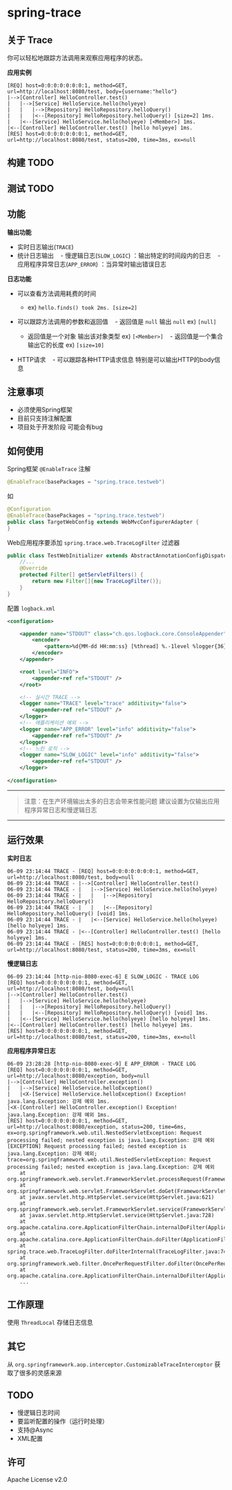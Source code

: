 # spring-trace

## 关于 Trace

你可以轻松地跟踪方法调用来观察应用程序的状态。

**应用实例**

    [REQ] host=0:0:0:0:0:0:0:1, method=GET, url=http://localhost:8080/test, body={username:"hello"}
    |-->[Controller] HelloController.test()
    |   |-->[Service] HelloService.hello(holyeye)
    |   |   |-->[Repository] HelloRepository.helloQuery()
    |   |   |<--[Repository] HelloRepository.helloQuery() [size=2] 1ms.
    |   |<--[Service] HelloService.hello(holyeye) [<Member>] 1ms.
    |<--[Controller] HelloController.test() [hello holyeye] 1ms.
    [RES] host=0:0:0:0:0:0:0:1, method=GET, url=http://localhost:8080/test, status=200, time=3ms, ex=null
    
## 构建 TODO

## 测试 TODO

## 功能

**输出功能**

- 实时日志输出(`TRACE`)
- 统计日志输出
    - 慢逻辑日志(`SLOW_LOGIC`) ：输出特定的时间段内的日志
    - 应用程序异常日志(`APP_ERROR`) ：当异常时输出错误日志

**日志功能**

- 可以查看方法调用耗费的时间
    - ex) `hello.finds() took 2ms. [size=2]`

- 可以跟踪方法调用的参数和返回值
    - 返回值是 `null` 输出 `null` ex) `[null]`
    - 返回值是一个对象 输出该对象类型 ex) `[<Member>]`
    - 返回值是一个集合 输出它的长度 ex) `[size=10]`
         
- HTTP请求
    - 可以跟踪各种HTTP请求信息 特别是可以输出HTTP的body信息

## 注意事项

- 必须使用Spring框架
- 目前只支持注解配置
- 项目处于开发阶段 可能会有bug

## 如何使用

Spring框架 `@EnableTrace` 注解
```java
@EnableTrace(basePackages = "spring.trace.testweb")
```

如
```java
@Configuration
@EnableTrace(basePackages = "spring.trace.testweb")
public class TargetWebConfig extends WebMvcConfigurerAdapter {
}
```

Web应用程序要添加 `spring.trace.web.TraceLogFilter` 过滤器

```java
public class TestWebInitializer extends AbstractAnnotationConfigDispatcherServletInitializer {
    //...
    @Override
    protected Filter[] getServletFilters() {
        return new Filter[]{new TraceLogFilter()};
    }
}
```

配置 `logback.xml`

```xml
<configuration>

    <appender name="STDOUT" class="ch.qos.logback.core.ConsoleAppender">
        <encoder>
            <pattern>%d{MM-dd HH:mm:ss} [%thread] %.-1level %logger{36} - %msg%n</pattern>
        </encoder>
    </appender>

    <root level="INFO">
        <appender-ref ref="STDOUT" />
    </root>

    <!-- 실시간 TRACE -->
    <logger name="TRACE" level="trace" additivity="false">
        <appender-ref ref="STDOUT" />
    </logger>
    <!-- 애플리케이션 예외 -->
    <logger name="APP_ERROR" level="info" additivity="false">
        <appender-ref ref="STDOUT" />
    </logger>
    <!-- 느린 로직 -->
    <logger name="SLOW_LOGIC" level="info" additivity="false">
        <appender-ref ref="STDOUT" />
    </logger>
    
</configuration>
```

-----------------------

> 注意：在生产环境输出太多的日志会带来性能问题 建议设置为仅输出应用程序异常日志和慢逻辑日志

-----------------------


## 运行效果

**实时日志**

    06-09 23:14:44 TRACE - [REQ] host=0:0:0:0:0:0:0:1, method=GET, url=http://localhost:8080/test, body=null
    06-09 23:14:44 TRACE - |-->[Controller] HelloController.test()
    06-09 23:14:44 TRACE - |   |-->[Service] HelloService.hello(holyeye)
    06-09 23:14:44 TRACE - |   |   |-->[Repository] HelloRepository.helloQuery()
    06-09 23:14:44 TRACE - |   |   |<--[Repository] HelloRepository.helloQuery() [void] 1ms.
    06-09 23:14:44 TRACE - |   |<--[Service] HelloService.hello(holyeye) [hello holyeye] 1ms.
    06-09 23:14:44 TRACE - |<--[Controller] HelloController.test() [hello holyeye] 1ms.
    06-09 23:14:44 TRACE - [RES] host=0:0:0:0:0:0:0:1, method=GET, url=http://localhost:8080/test, status=200, time=3ms, ex=null

**慢逻辑日志**

    06-09 23:14:44 [http-nio-8080-exec-6] E SLOW_LOGIC - TRACE LOG
    [REQ] host=0:0:0:0:0:0:0:1, method=GET, url=http://localhost:8080/test, body=null
    |-->[Controller] HelloController.test()
    |   |-->[Service] HelloService.hello(holyeye)
    |   |   |-->[Repository] HelloRepository.helloQuery()
    |   |   |<--[Repository] HelloRepository.helloQuery() [void] 1ms.
    |   |<--[Service] HelloService.hello(holyeye) [hello holyeye] 1ms.
    |<--[Controller] HelloController.test() [hello holyeye] 1ms.
    [RES] host=0:0:0:0:0:0:0:1, method=GET, url=http://localhost:8080/test, status=200, time=3ms, ex=null

**应用程序异常日志**

    06-09 23:28:28 [http-nio-8080-exec-9] E APP_ERROR - TRACE LOG
    [REQ] host=0:0:0:0:0:0:0:1, method=GET, url=http://localhost:8080/exception, body=null
    |-->[Controller] HelloController.exception()
    |   |-->[Service] HelloService.helloException()
    |   |<X-[Service] HelloService.helloException() Exception! java.lang.Exception: 강제 예외 1ms.
    |<X-[Controller] HelloController.exception() Exception! java.lang.Exception: 강제 예외 1ms.
    [RES] host=0:0:0:0:0:0:0:1, method=GET, url=http://localhost:8080/exception, status=200, time=6ms, ex=org.springframework.web.util.NestedServletException: Request processing failed; nested exception is java.lang.Exception: 강제 예외
    [EXCEPTION] Request processing failed; nested exception is java.lang.Exception: 강제 예외; trace=org.springframework.web.util.NestedServletException: Request processing failed; nested exception is java.lang.Exception: 강제 예외
    	at org.springframework.web.servlet.FrameworkServlet.processRequest(FrameworkServlet.java:973)
    	at org.springframework.web.servlet.FrameworkServlet.doGet(FrameworkServlet.java:852)
    	at javax.servlet.http.HttpServlet.service(HttpServlet.java:621)
    	at org.springframework.web.servlet.FrameworkServlet.service(FrameworkServlet.java:837)
    	at javax.servlet.http.HttpServlet.service(HttpServlet.java:728)
    	at org.apache.catalina.core.ApplicationFilterChain.internalDoFilter(ApplicationFilterChain.java:305)
    	at org.apache.catalina.core.ApplicationFilterChain.doFilter(ApplicationFilterChain.java:210)
    	at spring.trace.web.TraceLogFilter.doFilterInternal(TraceLogFilter.java:74)
    	at org.springframework.web.filter.OncePerRequestFilter.doFilter(OncePerRequestFilter.java:107)
    	at org.apache.catalina.core.ApplicationFilterChain.internalDoFilter(ApplicationFilterChain.java:243)
        ...

## 工作原理

使用 `ThreadLocal` 存储日志信息


## 其它

从 `org.springframework.aop.interceptor.CustomizableTraceInterceptor` 获取了很多的灵感来源 

## TODO

- 慢逻辑日志时间
- 要监听配置的操作（运行时处理）
- 支持@Async
- XML配置

## 许可

Apache License v2.0
